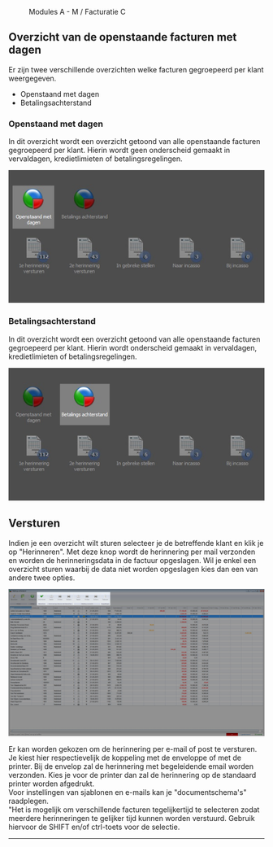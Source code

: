 <properties>
	<page>
		<title>Betalingsherinneringen versturen per klant</title>
	</page>
	<menu>
		<position>Modules A - M / Facturatie </position> 
		<title>Herinnering per klant</title>
		<sort>C</sort>
	</menu>
</properties>

## Overzicht van de openstaande facturen met dagen ##

Er zijn twee verschillende overzichten welke facturen gegroepeerd per klant weergegeven. 
- Openstaand met dagen
- Betalingsachterstand

### Openstaand met dagen ###

In dit overzicht wordt een overzicht getoond van alle openstaande facturen gegroepeerd per klant. Hierin wordt geen onderscheid gemaakt in vervaldagen, kredietlimieten of betalingsregelingen.

![Openstaand met dagen](images/gegroepeerd-herinneren-openstaand.jpg)


### Betalingsachterstand ###

In dit overzicht wordt een overzicht getoond van alle openstaande facturen gegroepeerd per klant. Hierin wordt onderscheid gemaakt in vervaldagen, kredietlimieten of betalingsregelingen.

![Betalingsachterstand](images/gegroepeerd-herinneren-op-basis-van-voorwaarden.jpg)


## Versturen ##

Indien je een overzicht wilt sturen selecteer je de betreffende klant en klik je op "Herinneren". Met deze knop wordt de herinnering per mail verzonden en worden de herinneringsdata in de factuur opgeslagen. Wil je enkel een overzicht sturen waarbij de data niet worden opgeslagen kies dan een van andere twee opties.

![Betalingsachterstand](images/gegroepeerd-herinneringsoverzicht.jpg)


<div class="info">
Er kan worden gekozen om de herinnering per e-mail of post te versturen. Je kiest hier respectievelijk de koppeling met de enveloppe of met de printer. Bij de envelop zal de herinnering met begeleidende email worden verzonden. Kies je voor de printer dan zal de herinnering op de standaard printer worden afgedrukt.
</div>

<div class="info">
Voor instellingen van sjablonen en e-mails kan je "documentschema's" raadplegen.
</div>

<div class="tip">
"Het is mogelijk om verschillende facturen tegelijkertijd te selecteren zodat meerdere herinneringen te gelijker tijd kunnen worden verstuurd. Gebruik hiervoor de SHIFT en/of ctrl-toets voor de selectie.
</div>

----------


